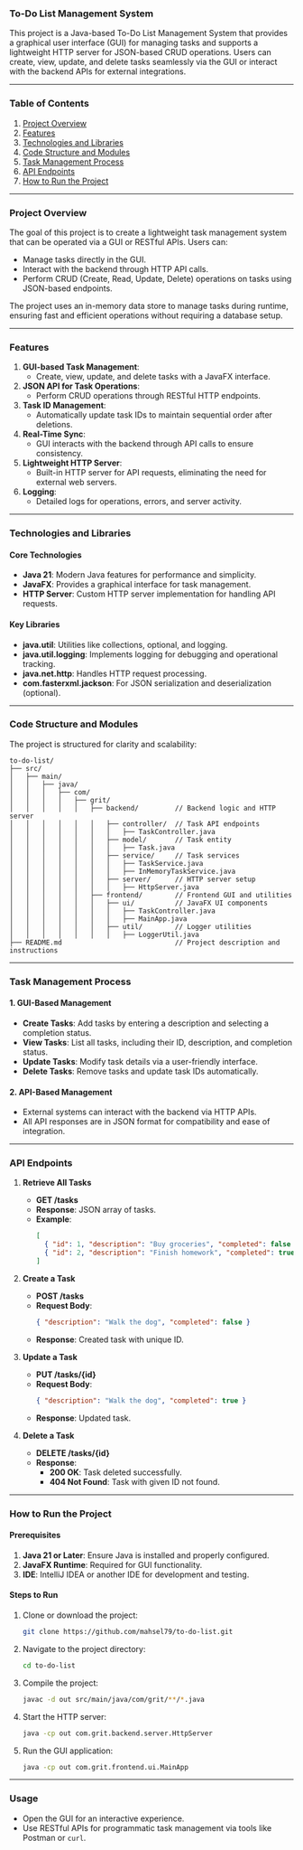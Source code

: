### **To-Do List Management System**

This project is a Java-based To-Do List Management System that provides a graphical user interface (GUI) for managing tasks and supports a lightweight HTTP server for JSON-based CRUD operations. Users can create, view, update, and delete tasks seamlessly via the GUI or interact with the backend APIs for external integrations.

---

### **Table of Contents**
1. [Project Overview](#project-overview)
2. [Features](#features)
3. [Technologies and Libraries](#technologies-and-libraries)
4. [Code Structure and Modules](#code-structure-and-modules)
5. [Task Management Process](#task-management-process)
6. [API Endpoints](#api-endpoints)
7. [How to Run the Project](#how-to-run-the-project)

---

### **Project Overview**

The goal of this project is to create a lightweight task management system that can be operated via a GUI or RESTful APIs. Users can:
- Manage tasks directly in the GUI.
- Interact with the backend through HTTP API calls.
- Perform CRUD (Create, Read, Update, Delete) operations on tasks using JSON-based endpoints.

The project uses an in-memory data store to manage tasks during runtime, ensuring fast and efficient operations without requiring a database setup.

---

### **Features**
1. **GUI-based Task Management**:
    - Create, view, update, and delete tasks with a JavaFX interface.
2. **JSON API for Task Operations**:
    - Perform CRUD operations through RESTful HTTP endpoints.
3. **Task ID Management**:
    - Automatically update task IDs to maintain sequential order after deletions.
4. **Real-Time Sync**:
    - GUI interacts with the backend through API calls to ensure consistency.
5. **Lightweight HTTP Server**:
    - Built-in HTTP server for API requests, eliminating the need for external web servers.
6. **Logging**:
    - Detailed logs for operations, errors, and server activity.

---

### **Technologies and Libraries**

#### **Core Technologies**
- **Java 21**: Modern Java features for performance and simplicity.
- **JavaFX**: Provides a graphical interface for task management.
- **HTTP Server**: Custom HTTP server implementation for handling API requests.

#### **Key Libraries**
- **java.util**: Utilities like collections, optional, and logging.
- **java.util.logging**: Implements logging for debugging and operational tracking.
- **java.net.http**: Handles HTTP request processing.
- **com.fasterxml.jackson**: For JSON serialization and deserialization (optional).

---

### **Code Structure and Modules**

The project is structured for clarity and scalability:

```
to-do-list/
├── src/
│   ├── main/
│   │   ├── java/
│   │   │   ├── com/
│   │   │   │   ├── grit/
│   │   │   │   │   ├── backend/         // Backend logic and HTTP server
│   │   │   │   │   │   ├── controller/  // Task API endpoints
│   │   │   │   │   │   │   ├── TaskController.java
│   │   │   │   │   │   ├── model/       // Task entity
│   │   │   │   │   │   │   ├── Task.java
│   │   │   │   │   │   ├── service/     // Task services
│   │   │   │   │   │   │   ├── TaskService.java
│   │   │   │   │   │   │   ├── InMemoryTaskService.java
│   │   │   │   │   │   ├── server/      // HTTP server setup
│   │   │   │   │   │   │   ├── HttpServer.java
│   │   │   │   │   ├── frontend/        // Frontend GUI and utilities
│   │   │   │   │   │   ├── ui/          // JavaFX UI components
│   │   │   │   │   │   │   ├── TaskController.java
│   │   │   │   │   │   │   ├── MainApp.java
│   │   │   │   │   │   ├── util/        // Logger utilities
│   │   │   │   │   │   │   ├── LoggerUtil.java
├── README.md                            // Project description and instructions
```

---

### **Task Management Process**

#### **1. GUI-Based Management**
- **Create Tasks**: Add tasks by entering a description and selecting a completion status.
- **View Tasks**: List all tasks, including their ID, description, and completion status.
- **Update Tasks**: Modify task details via a user-friendly interface.
- **Delete Tasks**: Remove tasks and update task IDs automatically.

#### **2. API-Based Management**
- External systems can interact with the backend via HTTP APIs.
- All API responses are in JSON format for compatibility and ease of integration.

---

### **API Endpoints**

1. **Retrieve All Tasks**
    - **GET /tasks**
    - **Response**: JSON array of tasks.
    - **Example**:
      ```json
      [
        { "id": 1, "description": "Buy groceries", "completed": false },
        { "id": 2, "description": "Finish homework", "completed": true }
      ]
      ```

2. **Create a Task**
    - **POST /tasks**
    - **Request Body**:
      ```json
      { "description": "Walk the dog", "completed": false }
      ```
    - **Response**: Created task with unique ID.

3. **Update a Task**
    - **PUT /tasks/{id}**
    - **Request Body**:
      ```json
      { "description": "Walk the dog", "completed": true }
      ```
    - **Response**: Updated task.

4. **Delete a Task**
    - **DELETE /tasks/{id}**
    - **Response**:
        - **200 OK**: Task deleted successfully.
        - **404 Not Found**: Task with given ID not found.

---

### **How to Run the Project**

#### **Prerequisites**
1. **Java 21 or Later**: Ensure Java is installed and properly configured.
2. **JavaFX Runtime**: Required for GUI functionality.
3. **IDE**: IntelliJ IDEA or another IDE for development and testing.

#### **Steps to Run**
1. Clone or download the project:
   ```bash
   git clone https://github.com/mahsel79/to-do-list.git
   ```
2. Navigate to the project directory:
   ```bash
   cd to-do-list
   ```
3. Compile the project:
   ```bash
   javac -d out src/main/java/com/grit/**/*.java
   ```
4. Start the HTTP server:
   ```bash
   java -cp out com.grit.backend.server.HttpServer
   ```
5. Run the GUI application:
   ```bash
   java -cp out com.grit.frontend.ui.MainApp
   ```

---

### **Usage**
- Open the GUI for an interactive experience.
- Use RESTful APIs for programmatic task management via tools like Postman or `curl`.
